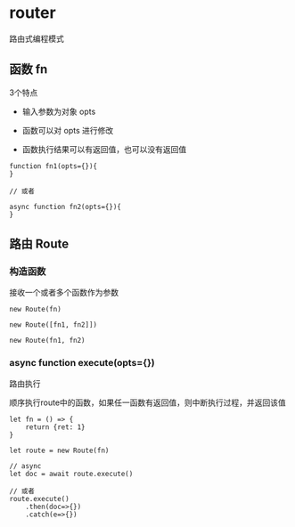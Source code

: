 router
======

路由式编程模式

## 函数 fn

3个特点

* 输入参数为对象 opts

* 函数可以对 opts 进行修改

* 函数执行结果可以有返回值，也可以没有返回值


```
function fn1(opts={}){
}

// 或者

async function fn2(opts={}){
}
```

## 路由 Route

### 构造函数

接收一个或者多个函数作为参数

```
new Route(fn)

new Route([fn1, fn2]])

new Route(fn1, fn2)

```

### async function execute(opts={})

路由执行

顺序执行route中的函数，如果任一函数有返回值，则中断执行过程，并返回该值

```
let fn = () => {
    return {ret: 1}
}

let route = new Route(fn)

// async
let doc = await route.execute()

// 或者
route.execute()
    .then(doc=>{})
    .catch(e=>{})

```